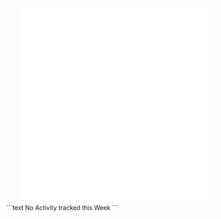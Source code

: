 <div align="center">
    <a href="https://konst.fish">
        <img src="https://raw.githubusercontent.com/konstfish/konstfish/master/fish.svg" alt="Logo" width="450"/>
    </a>
</div>
<!--START_SECTION:waka-->
```text
No Activity tracked this Week
```
<!--END_SECTION:waka-->
